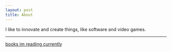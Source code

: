 ```yaml
---
layout: post
title: About
---
```


I like to innovate and create things, like software and video games.

---
[books im reading currently](https://www.goodreads.com/user/show/179970049-moises-moreno)